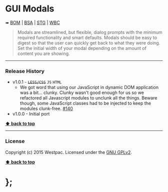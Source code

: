 GUI Modals
==========

➠
[BOM](http://westpaccxteam.github.io/GUI-source/modals/1.0.1/tests/BOM/) |
[BSA](http://westpaccxteam.github.io/GUI-source/modals/1.0.1/tests/BSA/) |
[STG](http://westpaccxteam.github.io/GUI-source/modals/1.0.1/tests/STG/) |
[WBC](http://westpaccxteam.github.io/GUI-source/modals/1.0.1/tests/WBC/)

> Modals are streamlined, but flexible, dialog prompts with the minimum required functionality and smart defaults. Modals should be easy to digest so that the
> user can quickly get back to what they were doing. Set the initial width of your modal depending on the amount of content you are showing.

----------------------------------------------------------------------------------------------------------------------------------------------------------------


### Release History

* v1.0.1 - ~~`LESS/CSS`~~ `JS` `HTML`
	* We got word that using our JavaScript in dynamic DOM application was a bit... clunky. Clunky wasn't good enough for us so we refactored all Javascript
		modules to unclunk all the things. Beware though, some JavaScript classes had to be injected to keep the modules clunk-free.
		[#140](https://github.com/WestpacCXTeam/GUI-source/issues/140)
* v1.0.0 - Initial port

**[⬆ back to top](#content)**


----------------------------------------------------------------------------------------------------------------------------------------------------------------


### License

Copyright (c) 2015 Westpac. Licensed under the [GNU GPLv2](https://raw.githubusercontent.com/WestpacCXTeam/GUI-source/master/LICENSE).

**[⬆ back to top](#content)**

# };